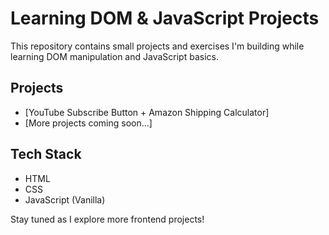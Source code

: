 # Learning DOM & JavaScript Projects

This repository contains small projects and exercises I'm building while learning DOM manipulation and JavaScript basics.

## Projects

- [YouTube Subscribe Button + Amazon Shipping Calculator]
- [More projects coming soon...]

## Tech Stack

- HTML
- CSS
- JavaScript (Vanilla)

Stay tuned as I explore more frontend projects!
